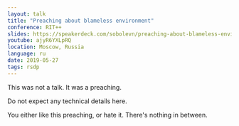 ```yaml
---
layout: talk
title: "Preaching about blameless environment"
conference: RIT++
slides: https://speakerdeck.com/sobolevn/preaching-about-blameless-environment
youtube: ajyR6YXLpRQ
location: Moscow, Russia
language: ru
date: 2019-05-27
tags: rsdp
---
```


This was not a talk. It was a preaching.

Do not expect any technical details here.

You either like this preaching, or hate it.
There's nothing in between.
